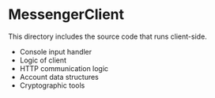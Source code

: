 # MessengerClient

This directory includes the source code that runs client-side.
- Console input handler
- Logic of client
- HTTP communication logic
- Account data structures
- Cryptographic tools
